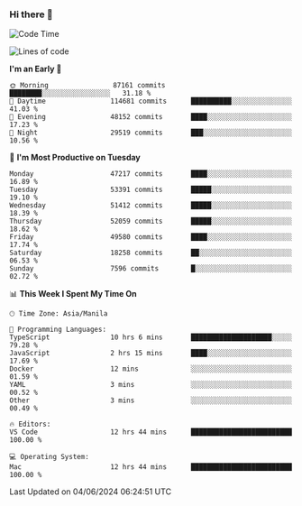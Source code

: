 ### Hi there 👋

<!--START_SECTION:waka-->
![Code Time](http://img.shields.io/badge/Code%20Time-5%2C213%20hrs%2016%20mins-blue)

![Lines of code](https://img.shields.io/badge/From%20Hello%20World%20I%27ve%20Written-120.3%20million%20lines%20of%20code-blue)

**I'm an Early 🐤** 

```text
🌞 Morning                87161 commits       ████████░░░░░░░░░░░░░░░░░   31.18 % 
🌆 Daytime                114681 commits      ██████████░░░░░░░░░░░░░░░   41.03 % 
🌃 Evening                48152 commits       ████░░░░░░░░░░░░░░░░░░░░░   17.23 % 
🌙 Night                  29519 commits       ███░░░░░░░░░░░░░░░░░░░░░░   10.56 % 
```
📅 **I'm Most Productive on Tuesday** 

```text
Monday                   47217 commits       ████░░░░░░░░░░░░░░░░░░░░░   16.89 % 
Tuesday                  53391 commits       █████░░░░░░░░░░░░░░░░░░░░   19.10 % 
Wednesday                51412 commits       █████░░░░░░░░░░░░░░░░░░░░   18.39 % 
Thursday                 52059 commits       █████░░░░░░░░░░░░░░░░░░░░   18.62 % 
Friday                   49580 commits       ████░░░░░░░░░░░░░░░░░░░░░   17.74 % 
Saturday                 18258 commits       ██░░░░░░░░░░░░░░░░░░░░░░░   06.53 % 
Sunday                   7596 commits        █░░░░░░░░░░░░░░░░░░░░░░░░   02.72 % 
```


📊 **This Week I Spent My Time On** 

```text
🕑︎ Time Zone: Asia/Manila

💬 Programming Languages: 
TypeScript               10 hrs 6 mins       ████████████████████░░░░░   79.28 % 
JavaScript               2 hrs 15 mins       ████░░░░░░░░░░░░░░░░░░░░░   17.69 % 
Docker                   12 mins             ░░░░░░░░░░░░░░░░░░░░░░░░░   01.59 % 
YAML                     3 mins              ░░░░░░░░░░░░░░░░░░░░░░░░░   00.52 % 
Other                    3 mins              ░░░░░░░░░░░░░░░░░░░░░░░░░   00.49 % 

🔥 Editors: 
VS Code                  12 hrs 44 mins      █████████████████████████   100.00 % 

💻 Operating System: 
Mac                      12 hrs 44 mins      █████████████████████████   100.00 % 
```


 Last Updated on 04/06/2024 06:24:51 UTC
<!--END_SECTION:waka-->


<!--
**rad182/rad182** is a ✨ _special_ ✨ repository because its `README.md` (this file) appears on your GitHub profile.

Here are some ideas to get you started:

- 🔭 I’m currently working on ...
- 🌱 I’m currently learning ...
- 👯 I’m looking to collaborate on ...
- 🤔 I’m looking for help with ...
- 💬 Ask me about ...
- 📫 How to reach me: ...
- 😄 Pronouns: ...
- ⚡ Fun fact: ...
-->

